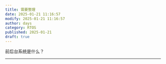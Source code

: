 ```yaml
---
title: 需要整理
date: 2025-01-21 11:16:57
modify: 2025-01-21 11:16:57
author: days
category: RTOS
published: 2025-01-21
draft: true
---
```


前后台系统是什么？

***

